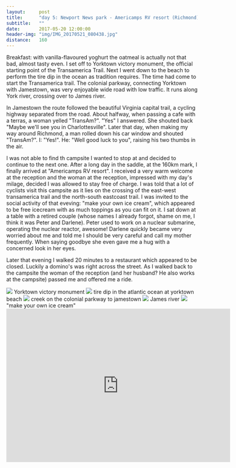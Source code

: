 ```yaml
---
layout:     post
title:      "day 5: Newport News park - Americamps RV resort (Richmond)"
subtitle:   ""
date:       2017-05-20 12:00:00
header-img: "img/IMG_20170521_080438.jpg"
distance:   160
---
```


Breakfast: with vanilla-flavoured yoghurt the oatmeal is actually not that bad, almost tasty even.
I set off to Yorktown victory monument, the official starting point of the Transamerica Trail.
Next I went down to the beach to perform the tire dip in the ocean as tradition requires.
The time had come to start the Transamerica trail.
The colonial parkway, connecting Yorktown with Jamestown, was very enjoyable wide road with low traffic.
It runs along York river, crossing over to James river.

In Jamestown the route followed the beautiful Virginia capital trail, a cycling highway separated from the road.
About halfway, when passing a cafe with a terras, a woman yelled "TransAm?".
"Yes" I answered. She shouted back "Maybe we'll see you in Charlottesville".
Later that day, when making my way around Richmond, a man rolled down his car window and shouted "TransAm?". I: "Yes!". He: "Well good luck to you", raising his two thumbs in the air.

I was not able to find th campsite I wanted to stop at and decided to continue to the next one.
After a long day in the saddle, at the 160km mark, I finally arrived at "Americamps RV resort".
I received a very warm welcome at the reception and the woman at the reception, impressed with my day's milage, decided I was allowed to stay free of charge.
I was told that a lot of cyclists visit this campsite as it lies on the crossing of the east-west transamerica trail and the north-south eastcoast trail.
I was invited to the social activity of that eveving: "make your own ice cream", which appeared to be free icecream with as much toppings as you can fit on it.
I sat down at a table with a retired couple (whose names I already forgot, shame on me, I think it was Peter and Darlene).
Peter used to work on a nuclear submarine, operating the nuclear reactor, awesome!
Darlene quickly became very worried about me and told me I should be very careful and call my mother frequently.
When saying goodbye she even gave me a hug with a concerned look in her eyes.

Later that evening I walked 20 minutes to a restaurant which appeared to be closed.
Luckily a domino's was right across the street.
As I walked back to the campsite the woman of the reception (and her husband? He also works at the campsite) passed me and offered me a ride.

<img src="{{ site.baseurl }}/img/IMG_20170521_075604.jpg">
<span class="caption text-muted">Yorktown victory monument</span>


<img src="{{ site.baseurl }}/img/IMG_20170521_080438.jpg">
<span class="caption text-muted">tire dip in the atlantic ocean at yorktown beach</span>


<img src="{{ site.baseurl }}/img/IMG_20170521_092942.jpg">
<span class="caption text-muted">creek on the colonial parkway to jamestown</span>


<img src="{{ site.baseurl }}/img/IMG_20170521_093800.jpg">
<span class="caption text-muted">James river</span>

<img src="{{ site.baseurl }}/img/IMG_20170521_181648.jpg">
<span class="caption text-muted">"make your own ice cream"</span>


<iframe height='405' width='590' frameborder='0' allowtransparency='true' scrolling='no' src='https://www.strava.com/activities/999557737/embed/aeda5935792f547719caddc93cbe8b09a9081ac6'></iframe>